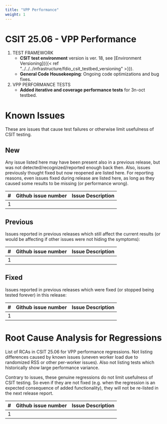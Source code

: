 ```yaml
---
title: "VPP Performance"
weight: 1
---
```


# CSIT 25.06 - VPP Performance

1. TEST FRAMEWORK
    - **CSIT test environment** version is ver. 18, see
      [Environment Versioning]({{< ref "../../../infrastructure/fdio_csit_testbed_versioning" >}}).
    - **General Code Housekeeping**: Ongoing code optimizations and bug fixes.
2. VPP PERFORMANCE TESTS
    - **Added iterative and coverage performance tests** for 3n-oct testbed.

# Known Issues

These are issues that cause test failures or otherwise limit usefulness of CSIT
testing.

## New

Any issue listed here may have been present also in a previous release,
but was not detected/recognized/reported enough back then.
Also, issues previously thought fixed but now reopened are listed here.
For reporting reasons, even issues fixed during release are listed here,
as long as they caused some results to be missing (or performance wrong).

**#** | **Github issue number**                                      | **Issue Description**
------|--------------------------------------------------------------|--------------------------------------------------
  1   |                                                              |

## Previous

Issues reported in previous releases which still affect the current results
(or would be affecting if other issues were not hiding the symptoms):

**#** | **Github issue number**                                      | **Issue Description**
------|--------------------------------------------------------------|--------------------------------------------------
  1   |                                                              |

## Fixed

Issues reported in previous releases which were fixed
(or stopped being tested forever) in this release:

**#** | **Github issue number**                                      | **Issue Description**
------|--------------------------------------------------------------|--------------------------------------------------
  1   |                                                              |

# Root Cause Analysis for Regressions

List of RCAs in CSIT 25.06 for VPP performance regressions.
Not listing differences caused by known issues (uneven worker load
due to randomized RSS or other per-worker issues).
Also not listing tests which historically show large performance variance.

Contrary to issues, these genuine regressions do not limit usefulness
of CSIT testing. So even if they are not fixed
(e.g. when the regression is an expected consequence of added functionality),
they will not be re-listed in the next release report.

**#** | **Github issue number**                                      | **Issue Description**
------|--------------------------------------------------------------|--------------------------------------------------
  1   |                                                              |
